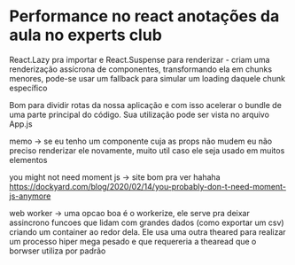 # Performance no react anotações da aula no experts club

React.Lazy pra importar e React.Suspense para renderizar - criam uma renderização assícrona de componentes, transformando ela em chunks menores, pode-se usar um fallback para simular um loading daquele chunk específico

Bom para dividir rotas da nossa aplicação e com isso acelerar o bundle de uma parte principal do código. Sua utilização pode ser vista no arquivo App.js

memo -> se eu tenho um componente cuja as props não mudem eu não preciso renderizar ele novamente, muito util caso ele seja usado em muitos elementos

you might not need moment js -> site bom pra ver hahaha <https://dockyard.com/blog/2020/02/14/you-probably-don-t-need-moment-js-anymore>

web worker -> uma opcao boa é o workerize, ele serve pra deixar assincrono funcoes que lidam com grandes dados (como exportar um csv) criando um container ao redor dela. Ele usa uma outra theared para realizar um processo hiper mega pesado e que requereria a thearead que o borwser utiliza por padrão
